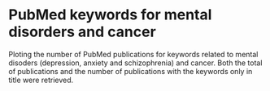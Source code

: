 # PubMed keywords for mental disorders and cancer

Ploting the number of PubMed publications for keywords related to mental disoders (depression, anxiety and schizophrenia) and cancer. Both the total of publications and the number of publications with the keywords only in title were retrieved.
